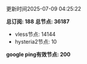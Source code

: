 更新时间2025-07-09 04:25:22

**总订阅: 188**
**总节点: 36187**
- vless节点: 14144
- hysteria2节点: 10

**google ping有效节点: 200**
